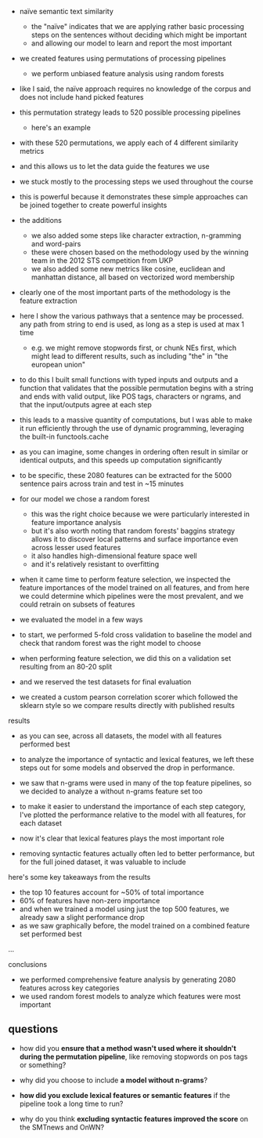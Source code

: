 - naïve semantic text similarity
	- the "naïve" indicates that we are applying rather basic processing steps on the sentences without deciding which might be important
	- and allowing our model to learn and report the most important
- we created features using permutations of processing pipelines
	- we perform unbiased feature analysis using random forests
- like I said, the naïve approach requires no knowledge of the corpus and does not include hand picked features
- this permutation strategy leads to 520 possible processing pipelines
	- here's an example
- with these 520 permutations, we apply each of 4 different similarity metrics
- and this allows us to let the data guide the features we use

- we stuck mostly to the processing steps we used throughout the course
- this is powerful because it demonstrates these simple approaches can be joined together to create powerful insights
- the additions
	- we also added some steps like character extraction, n-gramming and word-pairs
	- these were chosen based on the methodology used by the winning team in the 2012 STS competition from UKP
	- we also added some new metrics like cosine, euclidean and manhattan distance, all based on vectorized word membership

- clearly one of the most important parts of the methodology is the feature extraction
- here I show the various pathways that a sentence may be processed. any path from string to end is used, as long as a step is used at max 1 time
	- e.g. we might remove stopwords first, or chunk NEs first, which might lead to different results, such as including "the" in "the european union"
- to do this I built small functions with typed inputs and outputs and a function that validates that the possible permutation begins with a string and ends with valid output, like POS tags, characters or ngrams, and that the input/outputs agree at each step

- this leads to a massive quantity of computations, but I was able to make it run efficiently through the use of dynamic programming, leveraging the built-in functools.cache
- as you can imagine, some changes in ordering often result in similar or identical outputs, and this speeds up computation significantly
- to be specific, these 2080 features can be extracted for the 5000 sentence pairs across train and test in ~15 minutes

- for our model we chose a random forest
	- this was the right choice because we were particularly interested in feature importance analysis
	- but it's also worth noting that random forests' baggins strategy allows it to discover local patterns and surface importance even across lesser used features
	- it also handles high-dimensional feature space well
	- and it's relatively resistant to overfitting

- when it came time to perform feature selection, we inspected the feature importances of the model trained on all features, and from here we could determine which pipelines were the most prevalent, and we could retrain on subsets of features

- we evaluated the model in a few ways
- to start, we performed 5-fold cross validation to baseline the model and check that random forest was the right model to choose
- when performing feature selection, we did this on a validation set resulting from an 80-20 split
- and we reserved the test datasets for final evaluation
- we created a custom pearson correlation scorer which followed the sklearn style so we compare results directly with published results

results

- as you can see, across all datasets, the model with all features performed best
- to analyze the importance of syntactic and lexical features, we left these steps out for some models and observed the drop in performance.
- we saw that n-grams were used in many of the top feature pipelines, so we decided to analyze a without n-grams feature set too

- to make it easier to understand the importance of each step category, I've plotted the performance relative to the model with all features, for each dataset
- now it's clear that lexical features plays the most important role
- removing syntactic features actually often led to better performance, but for the full joined dataset, it was valuable to include

here's some key takeaways from the results
- the top 10 features account for ~50% of total importance
- 60% of features have non-zero importance
- and when we trained a model using just the top 500 features, we already saw a slight performance drop
- as we saw graphically before, the model trained on a combined feature set performed best


...

conclusions
- we performed comprehensive feature analysis by generating 2080 features across key categories
- we used random forest models to analyze which features were most important

## questions
- how did you **ensure that a method wasn't used where it shouldn't during the permutation pipeline**, like removing stopwords on pos tags or something?

- why did you choose to include **a model without n-grams**?

- **how did you exclude lexical features or semantic features** if the pipeline took a long time to run?

- why do you think **excluding syntactic features improved the score** on the SMTnews and OnWN?